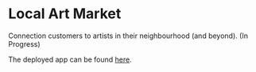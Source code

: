 # Local Art Market
Connection customers to artists in their neighbourhood (and beyond). (In Progress)

The deployed app can be found [here](https://local-art-market-74508.herokuapp.com/).
